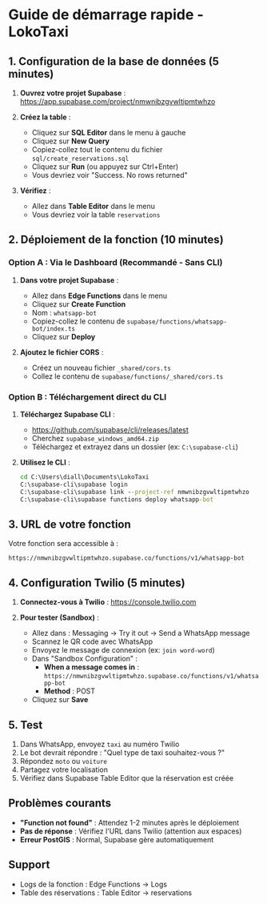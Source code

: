 # Guide de démarrage rapide - LokoTaxi

## 1. Configuration de la base de données (5 minutes)

1. **Ouvrez votre projet Supabase** :
   https://app.supabase.com/project/nmwnibzgvwltipmtwhzo

2. **Créez la table** :
   - Cliquez sur **SQL Editor** dans le menu à gauche
   - Cliquez sur **New Query**
   - Copiez-collez tout le contenu du fichier `sql/create_reservations.sql`
   - Cliquez sur **Run** (ou appuyez sur Ctrl+Enter)
   - Vous devriez voir "Success. No rows returned"

3. **Vérifiez** :
   - Allez dans **Table Editor** dans le menu
   - Vous devriez voir la table `reservations`

## 2. Déploiement de la fonction (10 minutes)

### Option A : Via le Dashboard (Recommandé - Sans CLI)

1. **Dans votre projet Supabase** :
   - Allez dans **Edge Functions** dans le menu
   - Cliquez sur **Create Function**
   - Nom : `whatsapp-bot`
   - Copiez-collez le contenu de `supabase/functions/whatsapp-bot/index.ts`
   - Cliquez sur **Deploy**

2. **Ajoutez le fichier CORS** :
   - Créez un nouveau fichier `_shared/cors.ts`
   - Collez le contenu de `supabase/functions/_shared/cors.ts`

### Option B : Téléchargement direct du CLI

1. **Téléchargez Supabase CLI** :
   - https://github.com/supabase/cli/releases/latest
   - Cherchez `supabase_windows_amd64.zip`
   - Téléchargez et extrayez dans un dossier (ex: `C:\supabase-cli`)

2. **Utilisez le CLI** :
   ```cmd
   cd C:\Users\diall\Documents\LokoTaxi
   C:\supabase-cli\supabase login
   C:\supabase-cli\supabase link --project-ref nmwnibzgvwltipmtwhzo
   C:\supabase-cli\supabase functions deploy whatsapp-bot
   ```

## 3. URL de votre fonction

Votre fonction sera accessible à :
```
https://nmwnibzgvwltipmtwhzo.supabase.co/functions/v1/whatsapp-bot
```

## 4. Configuration Twilio (5 minutes)

1. **Connectez-vous à Twilio** : https://console.twilio.com

2. **Pour tester (Sandbox)** :
   - Allez dans : Messaging → Try it out → Send a WhatsApp message
   - Scannez le QR code avec WhatsApp
   - Envoyez le message de connexion (ex: `join word-word`)
   - Dans "Sandbox Configuration" :
     - **When a message comes in** : `https://nmwnibzgvwltipmtwhzo.supabase.co/functions/v1/whatsapp-bot`
     - **Method** : POST
   - Cliquez sur **Save**

## 5. Test

1. Dans WhatsApp, envoyez `taxi` au numéro Twilio
2. Le bot devrait répondre : "Quel type de taxi souhaitez-vous ?"
3. Répondez `moto` ou `voiture`
4. Partagez votre localisation
5. Vérifiez dans Supabase Table Editor que la réservation est créée

## Problèmes courants

- **"Function not found"** : Attendez 1-2 minutes après le déploiement
- **Pas de réponse** : Vérifiez l'URL dans Twilio (attention aux espaces)
- **Erreur PostGIS** : Normal, Supabase gère automatiquement

## Support

- Logs de la fonction : Edge Functions → Logs
- Table des réservations : Table Editor → reservations